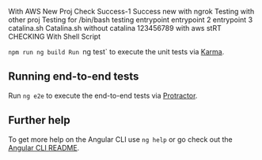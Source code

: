 With AWS New Proj Check
Success-1
Success new with ngrok
Testing with other proj
Testing for /bin/bash
testing entrypoint
entrypoint 2
entrypoint 3
catalina.sh
Catalina.sh
without catalina
123456789
with aws
stRT CHECKING
With Shell Script



`npm run ng build
Run `ng test` to execute the unit tests via [Karma](https://karma-runner.github.io).

## Running end-to-end tests

Run `ng e2e` to execute the end-to-end tests via [Protractor](http://www.protractortest.org/).

## Further help

To get more help on the Angular CLI use `ng help` or go check out the [Angular CLI README](https://github.com/angular/angular-cli/blob/master/README.md).
